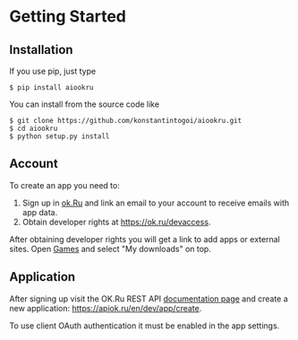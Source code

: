 # Getting Started

## Installation

If you use pip, just type

```shell
$ pip install aiookru
```

You can install from the source code like

```shell
$ git clone https://github.com/konstantintogoi/aiookru.git
$ cd aiookru
$ python setup.py install
```

## Account

To create an app you need to:

1. Sign up in [ok.Ru](https://ok.ru) and link an email to your account to receive emails with app data.
2. Obtain developer rights at https://ok.ru/devaccess.

After obtaining developer rights you will get a link
to add apps or external sites.
Open [Games](https://ok.ru/vitrine) and select "My downloads" on top.

## Application

After signing up visit the OK.Ru REST API [documentation page](https://apiok.ru/en/)
and create a new application: https://apiok.ru/en/dev/app/create.

To use client OAuth authentication it must be enabled in the app settings.

